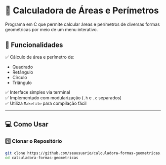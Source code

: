 # 📐 Calculadora de Áreas e Perímetros

Programa em C que permite calcular áreas e perímetros de diversas formas geométricas por meio de um menu interativo.

## 🚀 Funcionalidades

✅ Cálculo de área e perímetro de:
- Quadrado
- Retângulo
- Círculo
- Triângulo

✅ Interface simples via terminal  
✅ Implementado com modularização (`.h` e `.c` separados)  
✅ Utiliza `Makefile` para compilação fácil  

---

## 💻 Como Usar

### 1️⃣ Clonar o Repositório
```bash
git clone https://github.com/seuusuario/calculadora-formas-geometricas.git
cd calculadora-formas-geometricas
